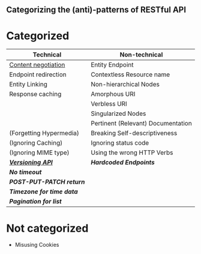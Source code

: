 Categorizing the (anti)-patterns of RESTful API
---

# Categorized

|Technical                          |Non-technical                      |
|-----------------------------------|-----------------------------------|
|[Content negotiation](https://github.com/huntertran/concordia-thesis-topic/blob/main/justifications/ContentNegotiation/ContentNegotiation.md)|Entity Endpoint                    |
|Endpoint redirection               |Contextless Resource name          |
|Entity Linking                     |Non-hierarchical Nodes             |
|Response caching                   |Amorphous URI                      |
|                                   |Verbless URI                       |
|                                   |Singularized Nodes                 |
|                                   |Pertinent (Relevant) Documentation |
|(Forgetting Hypermedia)            |Breaking Self-descriptiveness      |
|(Ignoring Caching)                 |Ignoring status code               |
|(Ignoring MIME type)               |Using the wrong HTTP Verbs         |
|[**_Versioning API_**](https://github.com/huntertran/concordia-thesis-topic/blob/main/justifications/ApiVersioning/ApiVersioning.md)|**_Hardcoded Endpoints_**          |
|**_No timeout_**                   |                                   |
|**_POST-PUT-PATCH return_**        |                                   |
|**_Timezone for time data_**       |                                   |
|**_Pagination for list_**          |                                   |

# Not categorized

* Misusing Cookies

